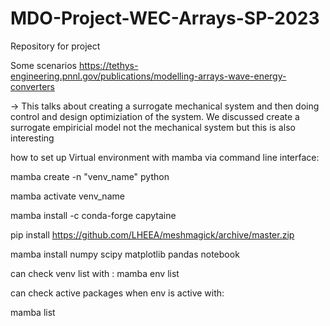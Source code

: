 # MDO-Project-WEC-Arrays-SP-2023

Repository for project

Some scenarios 
https://tethys-engineering.pnnl.gov/publications/modelling-arrays-wave-energy-converters

-> This talks about creating a surrogate mechanical system and then doing control and design optimiziation of the system. We discussed create a surrogate empiricial model not the mechanical system but this is also interesting


how to set up Virtual environment with mamba via command line interface:

mamba create -n "venv_name" python

mamba activate venv_name

mamba install -c conda-forge capytaine

pip install https://github.com/LHEEA/meshmagick/archive/master.zip

mamba install numpy scipy matplotlib pandas notebook

can check venv list with :
mamba env list


can check active packages when env is active with:

mamba list
